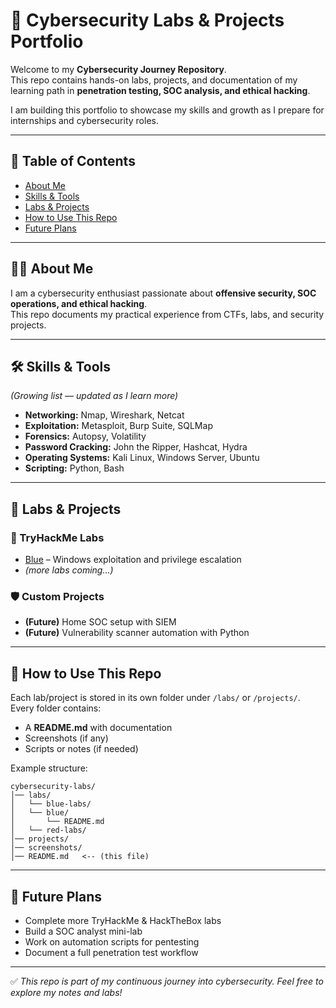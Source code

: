 # 🔐 Cybersecurity Labs & Projects Portfolio  

Welcome to my **Cybersecurity Journey Repository**.  
This repo contains hands-on labs, projects, and documentation of my learning path in **penetration testing, SOC analysis, and ethical hacking**.  

I am building this portfolio to showcase my skills and growth as I prepare for internships and cybersecurity roles.  

---

## 📌 Table of Contents  
- [About Me](#-about-me)  
- [Skills & Tools](#-skills--tools)  
- [Labs & Projects](#-labs--projects)  
- [How to Use This Repo](#-how-to-use-this-repo)  
- [Future Plans](#-future-plans)  

---

## 👨‍💻 About Me  
I am a cybersecurity enthusiast passionate about **offensive security, SOC operations, and ethical hacking**.  
This repo documents my practical experience from CTFs, labs, and security projects.  

---

## 🛠️ Skills & Tools  
*(Growing list — updated as I learn more)*  

- **Networking:** Nmap, Wireshark, Netcat  
- **Exploitation:** Metasploit, Burp Suite, SQLMap  
- **Forensics:** Autopsy, Volatility  
- **Password Cracking:** John the Ripper, Hashcat, Hydra  
- **Operating Systems:** Kali Linux, Windows Server, Ubuntu  
- **Scripting:** Python, Bash  

---

## 📂 Labs & Projects  

### 🔵 TryHackMe Labs  
- [Blue](bluelabs) – Windows exploitation and privilege escalation  
- *(more labs coming...)*  

### 🛡️ Custom Projects  
- **(Future)** Home SOC setup with SIEM  
- **(Future)** Vulnerability scanner automation with Python  

---

## 📖 How to Use This Repo  
Each lab/project is stored in its own folder under `/labs/` or `/projects/`.  
Every folder contains:  
- A **README.md** with documentation  
- Screenshots (if any)  
- Scripts or notes (if needed)  

Example structure:  
```
cybersecurity-labs/
│── labs/
│   └── blue-labs/
│   └── blue/
│       └── README.md
│   └── red-labs/
│── projects/
│── screenshots/
│── README.md   <-- (this file)
```  

---

## 🚀 Future Plans  
- Complete more TryHackMe & HackTheBox labs  
- Build a SOC analyst mini-lab  
- Work on automation scripts for pentesting  
- Document a full penetration test workflow  

---

✅ *This repo is part of my continuous journey into cybersecurity. Feel free to explore my notes and labs!*  
